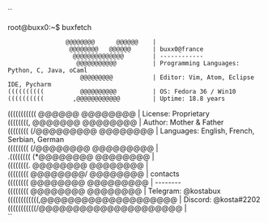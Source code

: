 
`` 

root@buxx0:~$ buxfetch
 
                    @@@@@@@@      @@@@@@    |                                     
                     @@@@@@@@   @@@@@@      | buxx0@france                               
                      @@@@@@@@@@@@@@        | ------------                               
                       @@@@@@@@@@@          | Programming Languages: Python, C, Java, oCaml                                   
                        @@@@@@@@@           | Editor: Vim, Atom, Eclipse IDE, Pycharm                                   
    ((((((((((          @@@@@@@@@@          | OS: Fedora 36 / Win10                                 
    ((((((((((        ,@@@@@@@@@@@@         | Uptime: 18.8 years                                    
   (((((((((((       @@@@@@ @@@@@@@@        | License: Proprietary                                    
     ((((((((,     @@@@@@@   @@@@@@@@       | Author: Mother & Father                                    
     ((((((((  (/@@@@@@@@@    @@@@@@@@      | Languages: English, French, Serbian, German                                    
     ((((((((  (/@@@@@@@@    @@@@@@@@@      |                                     
    .((((((((  (*@@@@@@@@    @@@@@@@@       |                                     
    ((((((((.    @@@@@@@@    @@@@@@@@       |                                     
    ((((((((    @@@@@@@@/    @@@@@@@@       | contacts                                    
    ((((((((    @@@@@@@@    @@@@@@@@@       | --------                                    
    ((((((((    @@@@@@@@    @@@@@@@@        | Telegram: @kostabux                                    
   ((((((((((((,@@@@@@@@@@@@@@@@@@@@        | Discord: @kosta#2202                                    
   (((((((((((/@@@@@@@@@@@@@@@@@@@@@        |                                                                                 
   ``
